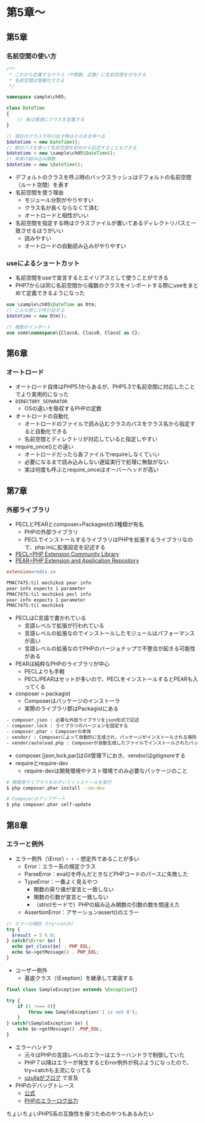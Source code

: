 # 第5章〜

## 第5章

### 名前空間の使い方

```php
/**
 * これから定義するクラス（や関数、定数）に名前空間を付与する
 * 名前空間は階層化できる
 */

namespace sample\ch05;

class DateTime
{
    // 後は普通にクラスを定義する
}

// 現在のクラスで呼び出す時はそのまま呼べる
$datetime = new DateTime();
// 絶対パスを使って名前空間を初めから記述することもできる
$datetime = new \sample\ch05\DateTime();
// 本来の組み込み関数
$datetime = new \DateTime();
```

- デフォルトのクラスを呼ぶ時のバックスラッシュはデフォルトの名前空間（ルート空間）を表す
- 名前空間を使う理由
  - モジュール分割がやりやすい
  - クラス名が長くならなくて済む
  - オートロードと相性がいい
- 名前空間を指定する時はクラスファイルが置いてあるディレクトリパスと一致させるほうがいい
  - 読みやすい
  - オートロードの自動読み込みがやりやすい

### useによるショートカット

- 名前空間をuseで宣言するとエイリアスとして使うことができる
- PHP7からは同じ名前空間から複数のクラスをインポートする際にuseをまとめて定義できるようになった

```php
use \sample\ch05\DateTime as Dtm;
// こんな感じで呼び出せる
$datetime = new Dtm();

// 複数のインポート
use some\namespace\{ClassA, ClassB, ClassC as C};
```

## 第6章

### オートロード

- オートロード自体はPHP5.1からあるが、PHP5.3で名前空間に対応したことでより実用的になった
- `DIRECTORY_SEPARATOR`
  - OSの違いを吸収するPHPの定数
- オートロードの自動化
  - オートロードのファイルで読み込むクラスのパスをクラス名から指定すると自動化できる
  - 名前空間とディレクトリが対応していると指定しやすい
- require_once()との違い
  - オートロードだったら各ファイルでrequireしなくていい
  - 必要になるまで読み込みしない遅延実行で処理に無駄がない
  - 実は何度も呼ぶとrequire_onceはオーバーヘッドが高い

## 第7章

### 外部ライブラリ

- PECLとPEARとcomposer+Packagestの3種類が有名
  - PHPの外部ライブラリ
  - PECLでインストールするライブラリはPHPを拡張するライブラリなので、php.iniに拡張設定を記述する
- [PECL=PHP Extension Community Library](https://pecl.php.net/)
- [PEAR=PHP Extension and Application Repository](https://pear.php.net/)

```php.ini
extension=redis.so
```

```bash
PMAC747S:til mochiko$ pear info
pear info expects 1 parameter
PMAC747S:til mochiko$ pecl info
pear info expects 1 parameter
PMAC747S:til mochiko$
```

- PECLはC言語で書かれている
  - 言語レベルで拡張が行われている
  - 言語レベルの拡張なのでインストールしたモジュールはパフォーマンスが高い
  - 言語レベルの拡張なのでPHPのバージョナップで不整合が起きる可能性がある
- PEARは純粋なPHPのライブラリが中心
  - PECLよりも手軽
  - PECL/PEARはセットが多いので、PECLをインストールするとPEARも入ってくる
- conposer = packagist
  - Composerはパッケージのインストーラ
  - 実際のライブラリ郡はPackagistにある

```txt
- composer.json : 必要な外部ライブラリをjson形式で記述
- composer.lock : ライブラリのバージョンを固定する
- composer.phar : Composerの本体
- vendor/ : Composerによって自動的に生成され、パッケージがインストールされる場所
- vendor/autoload.php : Composerが自動生成したファイルでインストールされたパッケージを使うためのオートローダー
```

- composer.\[json,lock,par\]はGit管理下におき、vendor/はgitignoreする
- requireとrequire-dev
  - require-devは開発環境やテスト環境でのみ必要なパッケージのこと

```bash
# 開発用ライブラリをのぞいてインストールを実行
$ php composer.phar install --no-dev

# Composerのアップデート
$ php composer.phar self-update
```

## 第8章

### エラーと例外

- エラー例外（\Error）・・・想定外であることが多い
  - Error：エラー系の規定クラス
  - ParseError：eval()を呼んだときなどPHPコードのパースに失敗した
  - TypeError：一番よく見るやつ
    - 関数の戻り値が宣言と一致しない
    - 関数の引数が宣言と一致しない
    - （strictモードで）PHPの組み込み関数の引数の数を間違えた
  - AssertionError：アサーションassert()のエラー

```php
// エラーの捕捉（try~catch）
try {
  $result = 5 % 0;
} catch(\Error $e) {
  echo get_class($e) . PHP_EOL;
  echo $e->getMessage() . PHP_EOL;
}
```

- ユーザー例外
  - 基底クラス（\Exeption）を継承して実装する

```php
final class SampleException extends \Exception{}

try {
    if (1 !=== 0){
        throw new SampleException('1 is not 0');
    }
} catch(\SampleException $e) {
    echo $e->getMessage() .PHP_EOL;
}
```

- エラーハンドラ
  - 元々はPHPの言語レベルのエラーはエラーハンドラで制御していた
  - PHP７以降はエラーが発生するとError例外が飛ぶようになったので、try~catchも主流になってる
  - [uzullaがブログ](https://uzulla.hateblo.jp/entry/2013/12/20/041619) で言及
- PHPのデバッグトレース
  - [公式](https://www.php.net/manual/ja/function.debug-backtrace.php)
  - [PHPのエラーログ出力](https://www.sodo-shed.com/archives/12197)

ちょいちょいPHP5系の互換性を保つためのやつもあるみたい